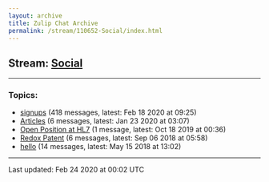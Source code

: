 ```yaml
---
layout: archive
title: Zulip Chat Archive
permalink: /stream/110652-Social/index.html
---
```


## Stream: [Social](https://hl7webmaster.github.io/zulip-hl7-org/stream/110652-Social/index.html)
---

### Topics:

* [signups](topic/signups.html) (418 messages, latest: Feb 18 2020 at 09:25)
* [Articles](topic/Articles.html) (6 messages, latest: Jan 23 2020 at 03:07)
* [Open Position at HL7](topic/Open.20Position.20at.20HL7.html) (1 message, latest: Oct 18 2019 at 00:36)
* [Redox Patent](topic/Redox.20Patent.html) (6 messages, latest: Sep 06 2018 at 05:58)
* [hello](topic/hello.html) (14 messages, latest: May 15 2018 at 13:02)

<hr><p>Last updated: Feb 24 2020 at 00:02 UTC</p>